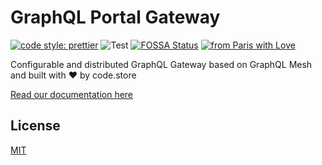 # GraphQL Portal Gateway

[![code style: prettier](https://img.shields.io/badge/code_style-prettier-ff69b4.svg?style=flat-square)](https://github.com/prettier/prettier)
![Test](https://github.com/code-store-platform/graphql-portal/workflows/Test/badge.svg)
[![FOSSA Status](https://app.fossa.com/api/projects/git%2Bgithub.com%2Fcode-store-platform%2Fgraphql-portal.svg?type=shield)](https://app.fossa.com/projects/git%2Bgithub.com%2Fcode-store-platform%2Fgraphql-portal?ref=badge_shield)
[![from Paris with Love](https://img.shields.io/badge/from%20Paris%20with-%F0%9F%A4%8D-red)](https://shields.io/)

Configurable and distributed GraphQL Gateway based on GraphQL Mesh and built with :heart: by code.store

[Read our documentation here](https://github.com/code-store-platform/graphql-portal#graphql-portal-gateway)

## License

[MIT](https://github.com/code-store-platform/graphql-portal/blob/main/LICENSE)
